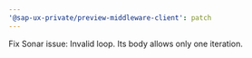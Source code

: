 ```yaml
---
'@sap-ux-private/preview-middleware-client': patch
---
```


Fix Sonar issue: Invalid loop. Its body allows only one iteration.

